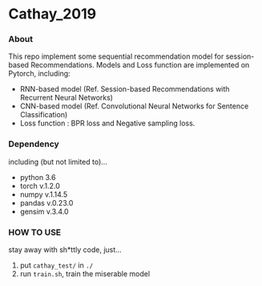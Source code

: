 # Cathay_2019
### About
This repo implement some sequential recommendation model for session-based Recommendations. Models and Loss function are implemented on Pytorch, including:   
* RNN-based model (Ref. Session-based Recommendations with Recurrent Neural Networks)  
* CNN-based model (Ref. Convolutional Neural Networks for Sentence Classification)
* Loss function : BPR loss and Negative sampling loss.


### Dependency  
including (but not limited to)...  
* python 3.6
* torch v.1.2.0
* numpy v.1.14.5
* pandas v.0.23.0
* gensim v.3.4.0  

### HOW TO USE
stay away with sh*ttly code, just...  
1. put `cathay_test/` in `./` 
2. run `train.sh`, train the miserable model



